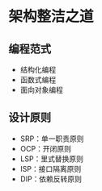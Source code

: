 # 架构整洁之道

## 编程范式
* 结构化编程
* 函数式编程
* 面向对象编程

## 设计原则
* SRP：单一职责原则
* OCP：开闭原则
* LSP：里式替换原则
* ISP：接口隔离原则
* DIP：依赖反转原则